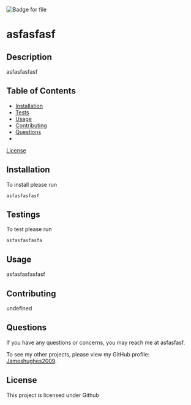 
![Badge for file](https://img.shields.io/badge/license-Github-blue.svg)

# asfasfasf

## Description

asfasfasfasf

## Table of Contents
- [Installation](#installation)
- [Tests](#tests)
- [Usage](#usage)
- [Contributing](#contributing)
- [Questions](#questions)
- 
[License](#license)


## Installation

To install please run 
```
asfasfasfasf
```

## Testings

To test please run
```
asfasfasfasfa
```

## Usage

asfasfasfasfasf

## Contributing

undefined

## Questions

If you have any questions or concerns, you may reach me at asfasfasf.

To see my other projects, please view my GitHub profile: [Jameshughes2009](https://github.com/Jameshughes2009).

## License
    
 This project is licensed under Github

    
